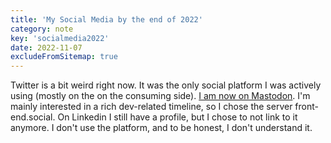 ```yaml
---
title: 'My Social Media by the end of 2022'
category: note
key: 'socialmedia2022'
date: 2022-11-07
excludeFromSitemap: true
---
```


Twitter is a bit weird right now. It was the only social platform I was actively using (mostly on the on the consuming side). [I am now on Mastodon](https://front-end.social/@lene). I'm mainly interested in a rich dev-related timeline, so I chose the server front-end.social. On Linkedin I still have a profile, but I chose to not link to it anymore. I don't use the platform, and to be honest, I don't understand it.
